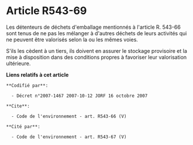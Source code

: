 # Article R543-69

Les détenteurs de déchets d'emballage mentionnés à l'article R. 543-66 sont tenus de ne pas les mélanger à d'autres déchets
de leurs activités qui ne peuvent être valorisés selon la ou les mêmes voies. 

S'ils les cèdent à un tiers, ils doivent en assurer le stockage provisoire et la mise à disposition dans des conditions
propres à favoriser leur valorisation ultérieure.

**Liens relatifs à cet article**

	**Codifié par**:

	  - Décret n°2007-1467 2007-10-12 JORF 16 octobre 2007

	**Cite**:

	  - Code de l'environnement - art. R543-66 (V)

	**Cité par**:

	  - Code de l'environnement - art. R543-67 (V)
